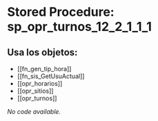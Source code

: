 # Stored Procedure: sp_opr_turnos_12_2_1_1_1

## Usa los objetos:
- [[fn_gen_tip_hora]]
- [[fn_sis_GetUsuActual]]
- [[opr_horarios]]
- [[opr_sitios]]
- [[opr_turnos]]

*No code available.*
